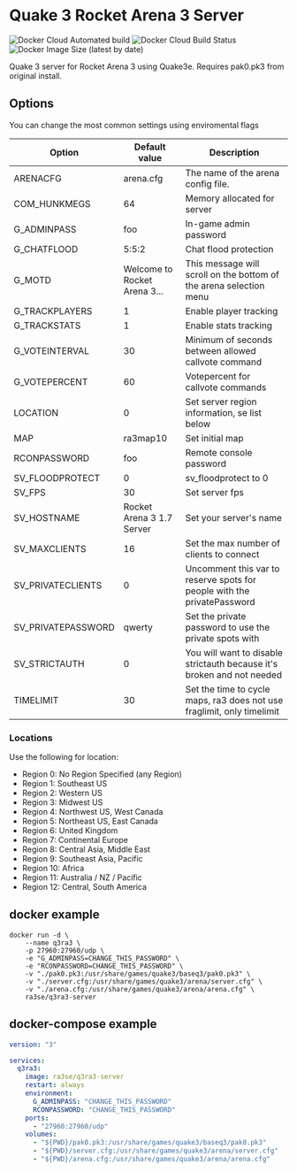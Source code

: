 # Quake 3 Rocket Arena 3 Server

![Docker Cloud Automated build](https://img.shields.io/docker/cloud/automated/ra3se/q3ra3-server)
![Docker Cloud Build Status](https://img.shields.io/docker/cloud/build/ra3se/q3ra3-server)
![Docker Image Size (latest by date)](https://img.shields.io/docker/image-size/ra3se/q3ra3-server)

Quake 3 server for Rocket Arena 3 using Quake3e. Requires pak0.pk3 from original install.

## Options

You can change the most common settings using enviromental flags

| Option             | Default value                | Description                                                             |
| ------------------ | ---------------------------- | ----------------------------------------------------------------------- |
| ARENACFG           | arena.cfg                    | The name of the arena config file.                                      |
| COM_HUNKMEGS       | 64                           | Memory allocated for server                                             |
| G_ADMINPASS        | foo                          | In-game admin password                                                  |
| G_CHATFLOOD        | 5:5:2                        | Chat flood protection                                                   |
| G_MOTD             | Welcome to Rocket Arena 3... | This message will scroll on the bottom of the arena selection menu      |
| G_TRACKPLAYERS     | 1                            | Enable player tracking                                                  |
| G_TRACKSTATS       | 1                            | Enable stats tracking                                                   |
| G_VOTEINTERVAL     | 30                           | Minimum of seconds between allowed callvote command                     |
| G_VOTEPERCENT      | 60                           | Votepercent for callvote commands                                       |
| LOCATION           | 0                            | Set server region information, se list below                            |
| MAP                | ra3map10                     | Set initial map                                                         |
| RCONPASSWORD       | foo                          | Remote console password                                                 |
| SV_FLOODPROTECT    | 0                            | sv_floodprotect to 0                                                    |
| SV_FPS             | 30                           | Set server fps                                                          |
| SV_HOSTNAME        | Rocket Arena 3 1.7 Server    | Set your server's name                                                  |
| SV_MAXCLIENTS      | 16                           | Set the max number of clients to connect                                |
| SV_PRIVATECLIENTS  | 0                            | Uncomment this var to reserve spots for people with the privatePassword |
| SV_PRIVATEPASSWORD | qwerty                       | Set the private password to use the private spots with                  |
| SV_STRICTAUTH      | 0                            | You will want to disable strictauth because it's broken and not needed  |
| TIMELIMIT          | 30                           | Set the time to cycle maps, ra3 does not use fraglimit, only timelimit  |

### Locations

Use the following for location:

* Region 0: No Region Specified (any Region)
* Region 1: Southeast US
* Region 2: Western US
* Region 3: Midwest US
* Region 4: Northwest US, West Canada
* Region 5: Northeast US, East Canada
* Region 6: United Kingdom
* Region 7: Continental Europe
* Region 8: Central Asia, Middle East
* Region 9: Southeast Asia, Pacific
* Region 10: Africa
* Region 11: Australia / NZ / Pacific
* Region 12: Central, South America

## docker example

```console
docker run -d \
    --name q3ra3 \
    -p 27960:27960/udp \
    -e "G_ADMINPASS=CHANGE_THIS_PASSWORD" \
    -e "RCONPASSWORD=CHANGE_THIS_PASSWORD" \
    -v "./pak0.pk3:/usr/share/games/quake3/baseq3/pak0.pk3" \
    -v "./server.cfg:/usr/share/games/quake3/arena/server.cfg" \
    -v "./arena.cfg:/usr/share/games/quake3/arena/arena.cfg" \
    ra3se/q3ra3-server
```

## docker-compose example

```yaml
version: "3"

services:
  q3ra3:
    image: ra3se/q3ra3-server
    restart: always
    environment:
      G_ADMINPASS: "CHANGE_THIS_PASSWORD"
      RCONPASSWORD: "CHANGE_THIS_PASSWORD"
    ports:
      - "27960:27960/udp"
    volumes:
      - "${PWD}/pak0.pk3:/usr/share/games/quake3/baseq3/pak0.pk3"
      - "${PWD}/server.cfg:/usr/share/games/quake3/arena/server.cfg"
      - "${PWD}/arena.cfg:/usr/share/games/quake3/arena/arena.cfg"
```
